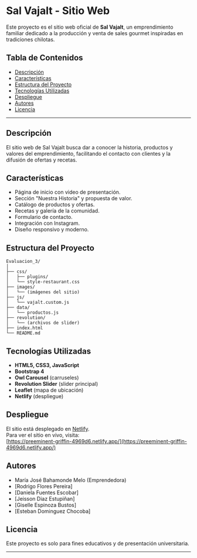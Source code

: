 # Sal Vajalt - Sitio Web

Este proyecto es el sitio web oficial de **Sal Vajalt**, un emprendimiento familiar dedicado a la producción y venta de sales gourmet inspiradas en tradiciones chilotas.

## Tabla de Contenidos

- [Descripción](#descripción)
- [Características](#características)
- [Estructura del Proyecto](#estructura-del-proyecto)
- [Tecnologías Utilizadas](#tecnologías-utilizadas)
- [Despliegue](#despliegue)
- [Autores](#autores)
- [Licencia](#licencia)

---

## Descripción

El sitio web de Sal Vajalt busca dar a conocer la historia, productos y valores del emprendimiento, facilitando el contacto con clientes y la difusión de ofertas y recetas.

## Características

- Página de inicio con video de presentación.
- Sección "Nuestra Historia" y propuesta de valor.
- Catálogo de productos y ofertas.
- Recetas y galería de la comunidad.
- Formulario de contacto.
- Integración con Instagram.
- Diseño responsivo y moderno.

## Estructura del Proyecto

```
Evaluacion_3/
│
├── css/
│   ├── plugins/
│   └── style-restaurant.css
├── images/
│   └── (imágenes del sitio)
├── js/
│   └── vajalt.custom.js
├── data/
│   └── productos.js
├── revolution/
│   └── (archivos de slider)
├── index.html
└── README.md
```

## Tecnologías Utilizadas

- **HTML5, CSS3, JavaScript**
- **Bootstrap 4**
- **Owl Carousel** (carruseles)
- **Revolution Slider** (slider principal)
- **Leaflet** (mapa de ubicación)
- **Netlify** (despliegue)

## Despliegue

El sitio está desplegado en [Netlify](https://www.netlify.com/).  
Para ver el sitio en vivo, visita:  
[https://preeminent-griffin-4969d6.netlify.app/](https://preeminent-griffin-4969d6.netlify.app/)

## Autores

- María José Bahamonde Melo (Emprendedora)
- [Rodrigo Flores Pereira]
- [Daniela Fuentes Escobar]
- [Jeisson Diaz Estupiñan]
- [Giselle Espinoza Bustos]
- [Esteban Dominguez Chocoba]

## Licencia

Este proyecto es solo para fines educativos y de presentación universitaria.

---
